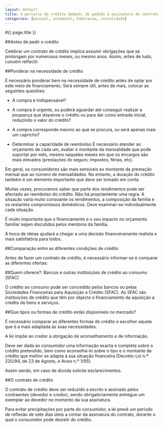 ```yaml
---
layout: default
title: O percurso do crédito &mdash; do pedido à assinatura do contrato
categories: [pessoal, automovel, habitacao, consolidado]
---
```


#{{ page.title }}

##Antes de pedir o crédito

Celebrar um contrato de crédito implica assumir obrigações que se prolongam por numerosos meses, ou mesmo anos. Assim, antes de tudo, convém reflectir.

##Ponderar na necessidade de crédito

É necessário ponderar bem na necessidade de crédito antes de optar por este meio de financiamento. Será sempre útil, antes de mais, colocar as seguintes questões:

* A compra é indispensável?
* A compra é urgente, ou poderá aguardar até conseguir realizar a poupança que dispense o crédito ou para dar como entrada inicial, reduzindo o valor do crédito?
* A compra corresponde mesmo ao que se procura, ou será apenas  mais um capricho?

* Determinar a capacidade de reembolso
É necessário atender ao orçamento de cada um, avaliar o montante da mensalidade que pode suportar por mês, mesmo naqueles meses em que os encargos são mais elevados (prestações do seguro; impostos, férias, etc).

Em geral, os consumidores são mais sensíveis ao montante da prestação mensal que ao número de mensalidades. No entanto, a duração do crédito também é um elemento importante que deve ser tomado em conta.

Muitas vezes, procuramos saber que parte dos rendimentos pode ser afectado ao reembolso do crédito. Não há propriamente uma regra. A situação varia muito consoante os rendimentos, a composição da família e os restantes compromissos domésticos. Deve examinar-se individualmente cada situação.

É muito importante que o financiamento e o seu impacto no  orçamento familiar sejam discutidos pelos membros da família.

A troca de ideias ajudará a chegar a uma decisão  financeiramente realista e mais satisfatória para todos.

##Comparação entre as diferentes condições de crédito

Antes de fazer um contrato de crédito, é necessário  informar-se e comparar as diferentes ofertas:

##Quem oferece?: Bancos e outras instituições de crédito ao  consumo (SFAC)

O crédito ao consumo pode ser concedido pelos bancos ou pelas Sociedades Financeiras para Aquisição a Crédito (SFAC). As SFAC são instituições de crédito que têm por objecto o financiamento da aquisição a crédito de bens e serviços.

##Que tipos ou formas de crédito estão disponíveis no mercado?

É necessário comparar as diferentes formas de crédito e  escolher aquela que é a mais adaptada às suas necessidades.

A lei impõe ao credor a obrigação de aconselhamento e de  informação.

Deve ser dada ao consumidor uma informação exacta e completa sobre o crédito pretendido, bem como aconselhá-lo sobre o tipo e o montante de crédito que melhor se adapta à sua situação financeira (Decreto-Lei n.º 220/94, de 23 de Agosto, e Aviso n.º 1/95).

Assim sendo, em caso de dúvida solicite esclarecimentos.

##O contrato de crédito

O contrato de crédito deve ser reduzido a escrito e assinado pelos contraentes (devedor e credor), sendo obrigatoriamente entregue um exemplar ao devedor no momento da sua assinatura.

Para evitar precipitações por parte do consumidor, a lei prevê um período de reflexão de sete dias úteis a contar da assinatura do contrato, durante o qual o consumidor pode desistir do crédito.
